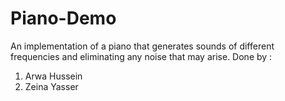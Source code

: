 # Piano-Demo
An implementation of a piano that generates sounds of different frequencies and eliminating any noise that may arise.
Done by :
  1. Arwa Hussein
  2. Zeina Yasser

